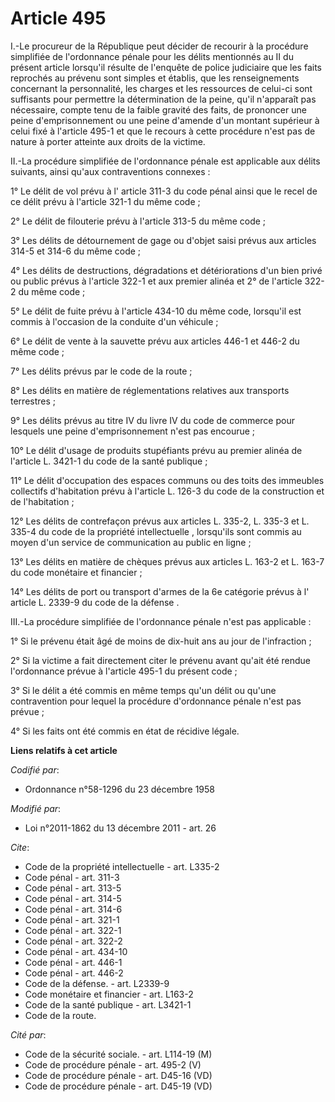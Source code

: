 # Article 495

I.-Le procureur de la République peut décider de recourir à la procédure simplifiée de l'ordonnance pénale pour les délits
mentionnés au II du présent article lorsqu'il résulte de l'enquête de police judiciaire que les faits reprochés au prévenu
sont simples et établis, que les renseignements concernant la personnalité, les charges et les ressources de celui-ci sont
suffisants pour permettre la détermination de la peine, qu'il n'apparaît pas nécessaire, compte tenu de la faible gravité des
faits, de prononcer une peine d'emprisonnement ou une peine d'amende d'un montant supérieur à celui fixé à l'article 495-1 et
que le recours à cette procédure n'est pas de nature à porter atteinte aux droits de la victime. 

II.-La procédure simplifiée de l'ordonnance pénale est applicable aux délits suivants, ainsi qu'aux contraventions
connexes : 

1° Le délit de vol prévu à l' article 311-3 du code pénal  ainsi que le recel de ce délit prévu à l'article 321-1 du même
code ; 

2° Le délit de filouterie prévu à l'article 313-5 du même code ; 

3° Les délits de détournement de gage ou d'objet saisi prévus aux articles 314-5 et 314-6 du même code ; 

4° Les délits de destructions, dégradations et détériorations d'un bien privé ou public prévus à l'article 322-1 et aux
premier alinéa et 2° de l'article 322-2 du même code ; 

5° Le délit de fuite prévu à l'article 434-10 du même code, lorsqu'il est commis à l'occasion de la conduite d'un véhicule ; 

6° Le délit de vente à la sauvette prévu aux articles 446-1 et 446-2 du même code ; 

7° Les délits prévus par le code de la route ; 

8° Les délits en matière de réglementations relatives aux transports terrestres ; 

9° Les délits prévus au titre IV du livre IV du code de commerce pour lesquels une peine d'emprisonnement n'est pas
encourue ; 

10° Le délit d'usage de produits stupéfiants prévu au  premier alinéa de l'article L. 3421-1 du code de la santé publique  ; 

11° Le délit d'occupation des espaces communs ou des toits des immeubles collectifs d'habitation prévu à l'article L. 126-3
du code de la construction et de l'habitation ; 

12° Les délits de contrefaçon prévus aux  articles L. 335-2, L. 335-3 et L. 335-4 du code de la propriété intellectuelle ,
lorsqu'ils sont commis au moyen d'un service de communication au public en ligne ; 

13° Les délits en matière de chèques prévus aux  articles L. 163-2 et L. 163-7 du code monétaire et financier  ; 

14° Les délits de port ou transport d'armes de la 6e catégorie prévus à l' article L. 2339-9 du code de la défense . 

III.-La procédure simplifiée de l'ordonnance pénale n'est pas applicable : 

1° Si le prévenu était âgé de moins de dix-huit ans au jour de l'infraction ; 

2° Si la victime a fait directement citer le prévenu avant qu'ait été rendue l'ordonnance prévue à l'article 495-1 du présent
code ; 

3° Si le délit a été commis en même temps qu'un délit ou qu'une contravention pour lequel la procédure d'ordonnance pénale
n'est pas prévue ; 

4° Si les faits ont été commis en état de récidive légale.

**Liens relatifs à cet article**

_Codifié par_:

  - Ordonnance n°58-1296 du 23 décembre 1958

_Modifié par_:

  - Loi n°2011-1862 du 13 décembre 2011 - art. 26

_Cite_:

  - Code de la propriété intellectuelle - art. L335-2
  - Code pénal - art. 311-3
  - Code pénal - art. 313-5
  - Code pénal - art. 314-5
  - Code pénal - art. 314-6
  - Code pénal - art. 321-1
  - Code pénal - art. 322-1
  - Code pénal - art. 322-2
  - Code pénal - art. 434-10
  - Code pénal - art. 446-1
  - Code pénal - art. 446-2
  - Code de la défense. - art. L2339-9
  - Code monétaire et financier - art. L163-2
  - Code de la santé publique - art. L3421-1
  - Code de la route.

_Cité par_:

  - Code de la sécurité sociale. - art. L114-19 (M)
  - Code de procédure pénale - art. 495-2 (V)
  - Code de procédure pénale - art. D45-16 (VD)
  - Code de procédure pénale - art. D45-19 (VD)
